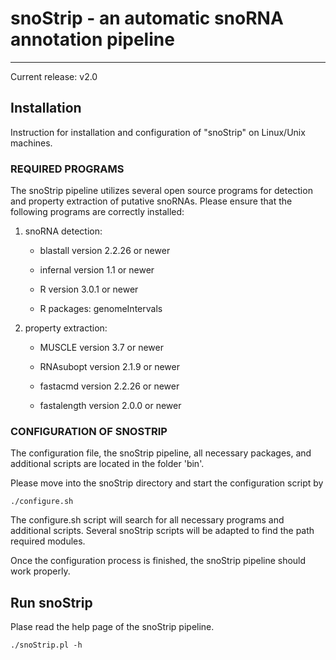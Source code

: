 # snoStrip - an automatic snoRNA annotation pipeline
-----
Current release: v2.0


## Installation

Instruction for installation and configuration of "snoStrip" on Linux/Unix machines.


### REQUIRED PROGRAMS

The snoStrip pipeline utilizes several open source programs for detection and property extraction of putative snoRNAs.
Please ensure that the following programs are correctly installed:

1) snoRNA detection:
   
   * blastall		version 2.2.26 or newer
   * infernal		version 1.1 or newer

   * R			version 3.0.1 or newer
   * R packages:	genomeIntervals


2) property extraction:
   
   * MUSCLE		version 3.7 or newer
   * RNAsubopt		version 2.1.9 or newer

   * fastacmd		version 2.2.26 or newer
   * fastalength	version 2.0.0 or newer


### CONFIGURATION OF SNOSTRIP

The configuration file, the snoStrip pipeline, all necessary packages, and additional
scripts are located in the folder 'bin'.

Please move into the snoStrip directory and start the configuration script by

```cd bin/
./configure.sh
```

The configure.sh script will search for all necessary programs and additional scripts. 
Several snoStrip scripts will be adapted to find the path required modules.

Once the configuration process is finished, the snoStrip pipeline should work properly.



## Run snoStrip

Plase read the help page of the snoStrip pipeline.
```
./snoStrip.pl -h
```

